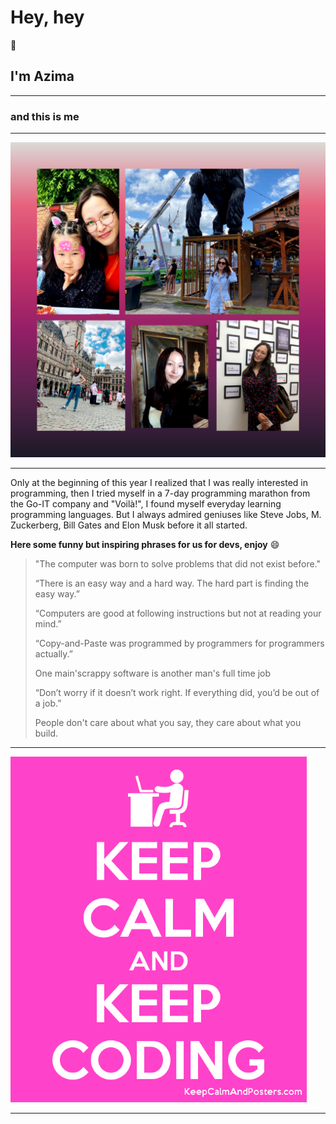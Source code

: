 # Hey, hey

:wave:

## I'm Azima

---

### and this is me

---

![alt text](../images/azi-bio-ph..jpg)

---

Only at the beginning of this year I realized that I was really interested in
programming, then I tried myself in a 7-day programming marathon from the Go-IT
company and "Voilà!", I found myself everyday learning programming languages.
But I always admired geniuses like Steve Jobs, M. Zuckerberg, Bill Gates and
Elon Musk before it all started.

**Here some funny but inspiring phrases for us for devs, enjoy** :smile:

> "The computer was born to solve problems that did not exist before."
>
> “There is an easy way and a hard way. The hard part is finding the easy way.”
>
> “Computers are good at following instructions but not at reading your mind.”
>
> “Copy-and-Paste was programmed by programmers for programmers actually.”
>
> One main'scrappy software is another man's full time job
>
> “Don’t worry if it doesn’t work right. If everything did, you’d be out of a
> job.”
>
> People don't care about what you say, they care about what you build.

---

![alt text](../images/keep%20calm.png)

---
